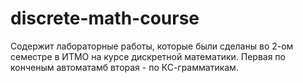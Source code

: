 # discrete-math-course
 Содержит лабораторные работы, которые были сделаны во 2-ом семестре в ИТМО на курсе дискретной математики. Первая по конченым автоматамб вторая - по КС-грамматикам.
